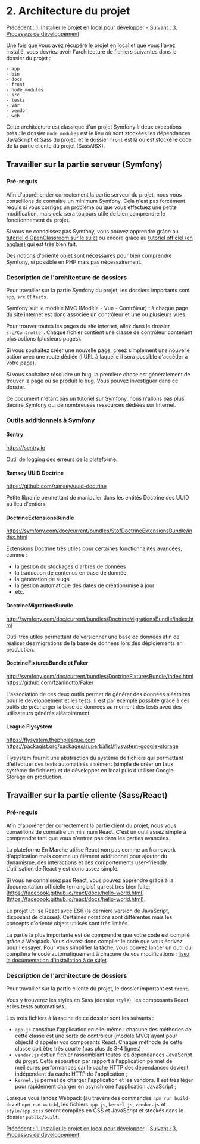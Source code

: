 # 2. Architecture du projet

[Précédent : 1. Installer le projet en local pour développer](1-Installer-le-projet-en-local.md) -
[Suivant : 3. Processus de développement](3-Processus-de-développement.md)

Une fois que vous avez récupéré le projet en local et que vous l'avez installé, vous devriez avoir
l'architecture de fichiers suivantes dans le dossier du projet :

```
- app
- bin
- docs
- front
- node_modules
- src
- tests
- var
- vendor
- web
```

Cette architecture est classique d'un projet Symfony à deux exceptions près : le dossier `node_modules` est le lieu
où sont stockées les dépendances JavaScript et Sass du projet, et le dossier `front` est là où est stocké le code de
la partie cliente du projet (Sass/JSX).


## Travailler sur la partie serveur (Symfony)

### Pré-requis

Afin d'appréhender correctement la partie serveur du projet, nous vous conseillons de connaitre un minimum Symfony.
Cela n'est pas forcément requis si vous corrigez un problème ou que vous effectuez une petite modification, mais cela
sera toujours utile de bien comprendre le fonctionnement du projet.

Si vous ne connaissez pas Symfony, vous pouvez apprendre grâce au
[tutoriel d'OpenClassroom sur le sujet](https://openclassrooms.com/courses/developpez-votre-site-web-avec-le-framework-symfony)
ou encore grâce au [tutoriel officiel (en anglais)](http://symfony.com/doc/current/index.html) qui est très bien fait.

Des notions d'orienté objet sont nécessaires pour bien comprendre Symfony, si possible en PHP mais pas nécessairement.

### Description de l'architecture de dossiers

Pour travailler sur la partie Symfony du projet, les dossiers importants sont `app`, `src` et `tests`.

Symfony suit le modèle MVC (Modèle - Vue - Contrôleur) : à chaque page du site internet est donc associée un contrôleur
et une ou plusieurs vues.

Pour trouver toutes les pages du site internet, allez dans le dossier `src/Controller`. Chaque fichier contient
une classe de contrôleur contenant plus actions (plusieurs pages).

Si vous souhaitez créer une nouvelle page, créez simplement une nouvelle action avec une route dédiée (l'URL à laquelle
il sera possible d'accéder à votre page).

Si vous souhaitez résoudre un bug, la première chose est généralement de trouver la page où se produit le bug. Vous pouvez
investiguer dans ce dossier.

Ce document n'étant pas un tutoriel sur Symfony, nous n'allons pas plus décrire Symfony qui de nombreuses ressources dédiées
sur Internet.

### Outils additionnels à Symfony

#### Sentry

https://sentry.io

Outil de logging des erreurs de la plateforme.

#### Ramsey UUID Doctrine

https://github.com/ramsey/uuid-doctrine

Petite librairie permettant de manipuler dans les entités Doctrine des UUID au lieu d'entiers.

#### DoctrineExtensionsBundle

https://symfony.com/doc/current/bundles/StofDoctrineExtensionsBundle/index.html

Extensions Doctrine très utiles pour certaines fonctionnalités avancées, comme :

- la gestion du stockages d'arbres de données
- la traduction de contenus en base de donnée
- la génération de slugs
- la gestion automatique des dates de création/mise à jour
- etc.

#### DoctrineMigrationsBundle

http://symfony.com/doc/current/bundles/DoctrineMigrationsBundle/index.html

Outil très utiles permettant de versionner une base de données afin de réaliser des migrations de la base de données
lors des déploiements en production.

#### DoctrineFixturesBundle et Faker

http://symfony.com/doc/current/bundles/DoctrineFixturesBundle/index.html
https://github.com/fzaninotto/Faker

L'association de ces deux outils permet de générer des données aléatoires pour le développement et les tests.
Il est par exemple possible grâce à ces outils de précharger la base de données au moment des tests avec des utilisateurs
générés aléatoirement.

#### League Flysystem

https://flysystem.thephpleague.com
https://packagist.org/packages/superbalist/flysystem-google-storage

Flysystem fournit une abstraction du système de fichiers qui permettant d'effectuer des tests automatisés
aisément (simple de créer un faux système de fichiers) et de développer en local puis d'utiliser Google Storage en
production.


## Travailler sur la partie cliente (Sass/React)

### Pré-requis

Afin d'appréhender correctement la partie client du projet, nous vous conseillons de connaître un minimum React.
C'est un outil assez simple à comprendre tant que vous n'entrez pas dans les parties avancées.

La plateforme En Marche utilise React non pas comme un framework d'application mais comme un élément additionnel
pour ajouter du dynamisme, des interactions et des comportements user-friendly. L'utilisation de React y est donc assez
simple.

Si vous ne connaissez pas React, vous pouvez apprendre grâce à la documentation officielle (en anglais) qui est très bien faite:
[https://facebook.github.io/react/docs/hello-world.html](https://facebook.github.io/react/docs/hello-world.html).

Le projet utilise React avec ES6 (la dernière version de JavaScript, disposant de classes). Certaines notations sont
différentes mais les concepts d'orienté objets utilisés sont très limités.

La partie la plus importante est de comprendre que votre code est compilé grâce à Webpack. Vous devrez donc compiler le
code que vous écrivez pour l'essayer. Pour vous simplifier la tâche, vous pouvez lancer un outil qui compilera le code
automatiquement à chacune de vos modifications :
[lisez la documentation d'installation à ce sujet](https://github.com/EnMarche/en-marche.fr/blob/master/docs/1.%20Installer%20le%20projet%20en%20local.md#e-compilation-continuelle-du-css-et-du-javascript).

### Description de l'architecture de dossiers

Pour travailler sur la partie cliente du projet, le dossier important est `front`.

Vous y trouverez les styles en Sass (dossier `style`), les composants React et les tests automatisés.

Les trois fichiers à la racine de ce dossier sont les suivants :

- `app.js` constitue l'application en elle-même : chacune des méthodes de cette classe est une sorte de contrôleur
  (modèle MVC) ayant pour objectif d'appeler vos composants React. Chaque méthode de cette classe doit être très courte
  (pas plus de 3-4 lignes) ;
- `vendor.js` est un fichier rassemblant toutes les dépendances JavaScript du projet. Cette séparation par rapport à
  l'application permet de meilleures performances car le cache HTTP des dépendances devient indépendant du cache HTTP de
  l'application ;
- `kernel.js` permet de charger l'application et les vendors. Il est très léger pour rapidement charger en asynchrone
  l'application JavaScript ;

Lorsque vous lancez Webpack (au travers des commandes `npm run build-dev` et `npm run watch`), les fichiers `app.js`,
`kernel.js`, `vendor.js` et `style/app.scss` seront compilés en CSS et JavaScript et stockés dans le dossier `public/built`.

[Précédent : 1. Installer le projet en local pour développer](1-Installer-le-projet-en-local.md) -
[Suivant : 3. Processus de développement](3-Processus-de-developpement.md)

